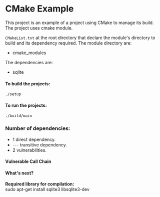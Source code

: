 # CMake Example


This project is an example of a project using CMake to manage its build. The project uses cmake module.

`CMakeList.txt` at the root directory that declare the module's directory to build and its dependency required. The module directory are:  
-  cmake_modules  

The dependencies are:  
- sqlite  
 
#### To build the projects:
`./setup`  

#### To run the projects:
`./build/main`  

### Number of dependencies:  
- 1 direct dependency.  
- --- transitive dependency.  
- 2 vulnerabilities. 
  
#### Vulnerable Call Chain

#### What's next?



**Required library for compilation:**  
sudo apt-get install sqlite3 libsqlite3-dev  

